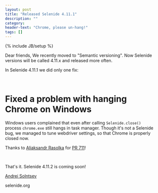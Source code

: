 ```yaml
---
layout: post
title: "Released Selenide 4.11.1"
description: ""
category:
header-text: "Chrome, please un-hang!"
tags: []
---
```

{% include JB/setup %}
 
Dear friends,
We recently moved to "Semantic versioning". Now Selenide versions will be called 4.11.x and released more often. 

In Selenide 4.11.1 we did only one fix:

<br>

# Fixed a problem with hanging Chrome on Windows

Windows users complained that even after calling `Selenide.close()` process `chrome.exe` still hangs in task manager.
Though it's not a Selenide bug, we managed to tune webdriver settings, so that Chrome is properly closed now.

Thanks to [Aliaksandr Rasolka](https://github.com/rosolko) for [PR 711](https://github.com/selenide/selenide/pull/711)!

<br>

That's it. Selenide 4.11.2 is coming soon!

[Andrei Solntsev](http://asolntsev.github.io/)

selenide.org
